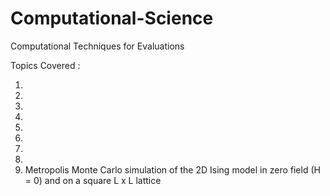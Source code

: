 # Computational-Science

Computational Techniques for Evaluations

Topics Covered : 

1. 
2. 
3. 
4. 
5. 
6. 
7. 
8. 
9. Metropolis Monte Carlo simulation of the 2D Ising model in zero field (H = 0) and on a square L x L lattice

